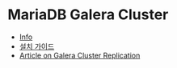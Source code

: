 # MariaDB Galera Cluster 

- [Info](https://bryan.wiki/archive/201810)
- [설치 가이드](https://bryan.wiki/246)
- [Article on Galera Cluster Replication](https://jelastic.com/blog/mariadb-galera-cluster-replication/)
